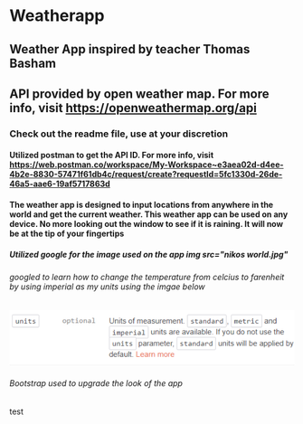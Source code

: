 # Weatherapp

## Weather App inspired by teacher Thomas Basham

## API provided by open weather map. For more info, visit <https://openweathermap.org/api>

### Check out the readme file, use at your discretion

#### Utilized postman to get the API ID. For more info, visit <https://web.postman.co/workspace/My-Workspace~e3aea02d-d4ee-4b2e-8830-57471f61db4c/request/create?requestId=5fc1330d-26de-46a5-aae6-19af5717863d>

#### The weather app is designed to input locations from anywhere in the world and get the current weather. This weather app can be used on any device. No more looking out the window to see if it is raining. It will now be at the tip of your fingertips

##### Utilized google for the image used on the app img src="nikos world.jpg"

###### googled to learn how to change the temperature from celcius to farenheit by using imperial as my units using the imgae below

![alt text](https://github.com/tlmoody84/weatherapp/blob/main/Screenshot%202024-05-13%20205638.png)

###### Bootstrap used to upgrade the look of the app

test